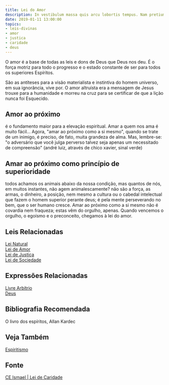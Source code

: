 ```yaml
---
title: Lei do Amor
description: In vestibulum massa quis arcu lobortis tempus. Nam pretium arcu in odio vulputate luctus.
date: 2019-01-11 13:00:00
topics: 
- leis-divinas
- amor
- justica
- caridade
- deus
---
```


O amor é a base de todas as leis e dons de Deus que Deus nos deu. É o força
motriz para todo o progresso e o estado constante de ser para todos os
superiores Espíritos. 

São as antíteses para a visão materialista e instintiva do homem universo, em
sua ignorância, vive por. O amor altruísta era a mensagem de Jesus trouxe para a
humanidade e morreu na cruz para se certificar de que a lição nunca foi
Esquecido. 


## Amor ao próximo
é o fundamento maior para a elevação espiritual. Amar a quem nos ama é muito
fácil... Agora, "amar ao próximo como a si mesmo", quando se trate de um
inimigo, é preciso, de fato, muita grandeza de alma. Mas, lembre-se: "o
adversário que você julga perverso talvez seja apenas um necessitado de
compreensão" (andré luiz, através de chico xavier, sinal verde)

## Amar ao próximo como princípio de superioridade
todos achamos os animais abaixo da nossa condição, mas quantos de nós, em muitos
instantes, não agem animalescamente? não são a força, as armas, o dinheiro, a
posição, nem mesmo a cultura ou o cabedal intelectual que fazem o homem superior
perante deus; é pela mente perseverando no bem, que o ser humano cresce. Amar ao
próximo como a si mesmo não é covardia nem fraqueza; estas vêm do orgulho,
apenas. Quando vencemos o orgulho, o egoísmo e o preconceito, chegamos à lei do
amor.


## Leis Relacionadas
[Lei Natural](../natural)  
[Lei de Amor](../amor)  
[Lei de Justiça](../justica)  
[Lei de Sociedade](../sociedade)  

## Expressões Relacionadas
[Livre Arbítrio](/sobre/livre-arbitrio)  
[Deus](/sobre/deus)

## Bibliografia Recomendada
O livro dos espíritos, Allan Kardec  

## Veja Também
[Espiritismo](/espiritismo)

## Fonte
[CE Ismael | Lei de Caridade](https://www.ceismael.com.br/download/apostila/apost1.htm)


